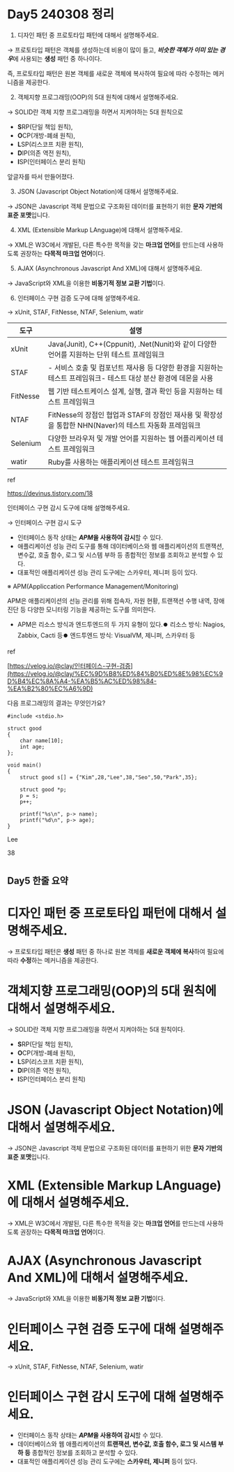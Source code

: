 # Day5 240308 정리
1. 디자인 패턴 중 프로토타입 패턴에 대해서 설명해주세요.

→ 프로토타입 패턴은 객체를 생성하는데 비용이 많이 들고, ***비슷한 객체가 이미 있는 경우***에 사용되는 **생성** 패턴 중 하나이다.

즉, 프로토타입 패턴은 원본 객체를 새로운 객체에 복사하여 필요에 따라 수정하는 메커니즘을 제공한다.

2. 객체지향 프로그래밍(OOP)의 5대 원칙에 대해서 설명해주세요.

→ SOLID란 객체 지향 프로그래밍을 하면서 지켜야하는 5대 원칙으로 

- **S**RP(단일 책임 원칙),
- **O**CP(개방-폐쇄 원칙),
- **L**SP(리스코프 치환 원칙),
- **D**IP(의존 역전 원칙),
- **I**SP(인터페이스 분리 원칙)

앞글자를 따서 만들어졌다.

3. JSON (Javascript Object Notation)에 대해서 설명해주세요.

→ JSON은 Javascript 객체 문법으로 구조화된 데이터를 표현하기 위한 **문자 기반의 표준 포맷**입니다.

4. XML (Extensible Markup LAnguage)에 대해서 설명해주세요.

→ XML은 W3C에서 개발된, 다른 특수한 목적을 갖는 **마크업 언어**를 만드는데 사용하도록 권장하는 **다목적 마크업 언어**이다. 

5. AJAX (Asynchronous Javascript And XML)에 대해서 설명해주세요.

→ JavaScript와 XML을 이용한 **비동기적 정보 교환 기법**이다.

6. 인터페이스 구현 검증 도구에 대해 설명해주세요.

→ xUnit, STAF, FitNesse, NTAF, Selenium, watir

|도구|설명|
|---|---|
|xUnit|Java(Junit), C++(Cppunit), .Net(Nunit)와 같이 다양한 언어를 지원하는 단위 테스트 프레임워크|
|STAF|- 서비스 호출 및 컴포넌트 재사용 등 다양한 환경을 지원하는 테스트 프레임워크- 테스트 대상 분산 환경에 데몬을 사용|
|FitNesse|웹 기반 테스트케이스 설계, 실행, 결과 확인 등을 지원하는 테스트 프레임워크|
|NTAF|FitNesse의 장점인 협업과 STAF의 장점인 재사용 및 확장성을 통합한 NHN(Naver)의 테스트 자동화 프레임워크|
|Selenium|다양한 브라우저 및 개발 언어를 지원하는 웹 어플리케이션 테스트 프레임워크|
|watir|Ruby를 사용하는 애플리케이션 테스트 프레임워크|

ref

https://devinus.tistory.com/18

인터페이스 구현 감시 도구에 대해 설명해주세요.

→ 인터페이스 구현 감시 도구

- 인터페이스 동작 상태는 ***APM*을 사용하여 감시**할 수 있다.
- 애플리케이션 성능 관리 도구를 통해 데이터베이스와 웹 애플리케이션의 트랜잭션, 변수값, 호출 함수, 로그 및 시스템 부하 등 종합적인 정보를 조회하고 분석할 수 있다.
- 대표적인 애플리케이션 성능 관리 도구에는 스카우터, 제니퍼 등이 있다.

※ APM(Appliccation Performance Management/Monitoring)

APM은 애플리케이션의 선능 관리를 위해 접속자, 자원 현황, 트랜잭션 수행 내역, 장애 진단 등 다양한 모니터링 기능을 제공하는 도구를 의미한다.

- APM은 리소스 방식과 엔드투엔드의 두 가지 유형이 있다.⏺️ 리소스 방식: Nagios, Zabbix, Cacti 등⏺️ 엔드투엔드 방식: VisualVM, 제니퍼, 스카우터 등

ref

[https://velog.io/@clay/인터페이스-구현-검증](https://velog.io/@clay/%EC%9D%B8%ED%84%B0%ED%8E%98%EC%9D%B4%EC%8A%A4-%EA%B5%AC%ED%98%84-%EA%B2%80%EC%A6%9D)

다음 프로그래밍의 결과는 무엇인가요?
```
#include <stdio.h>

struct good 
{
    char name[10];
    int age;
};
 
void main()
{
    struct good s[] = {"Kim",28,"Lee",38,"Seo",50,"Park",35};
    
    struct good *p;
    p = s;
    p++;
    
    printf("%s\n", p-> name);
    printf("%d\n", p-> age);
}
```

Lee

38

#
#
## Day5 한줄 요약
#

# 디자인 패턴 중 프로토타입 패턴에 대해서 설명해주세요.

→ 프로토타입 패턴은 **생성** 패턴 중 하나로 원본 객체를 **새로운 객체에 복사**하여 필요에 따라 **수정**하는 메커니즘을 제공한다.

# 객체지향 프로그래밍(OOP)의 5대 원칙에 대해서 설명해주세요.

→ SOLID란 객체 지향 프로그래밍을 하면서 지켜야하는 5대 원칙이다.
- **S**RP(단일 책임 원칙),
- **O**CP(개방-폐쇄 원칙),
- **L**SP(리스코프 치환 원칙),
- **D**IP(의존 역전 원칙),
- **I**SP(인터페이스 분리 원칙)

# JSON (Javascript Object Notation)에 대해서 설명해주세요.

→ JSON은 Javascript 객체 문법으로 구조화된 데이터를 표현하기 위한 **문자 기반의 표준 포맷**입니다.

# XML (Extensible Markup LAnguage)에 대해서 설명해주세요.

→ XML은 W3C에서 개발된, 다른 특수한 목적을 갖는 **마크업 언어**를 만드는데 사용하도록 권장하는 **다목적 마크업 언어**이다. 

# AJAX (Asynchronous Javascript And XML)에 대해서 설명해주세요.

→ JavaScript와 XML을 이용한 **비동기적 정보 교환 기법**이다.

# 인터페이스 구현 검증 도구에 대해 설명해주세요.

→ xUnit, STAF, FitNesse, NTAF, Selenium, watir

# 인터페이스 구현 감시 도구에 대해 설명해주세요.

- 인터페이스 동작 상태는 ***APM*을 사용하여 감시**할 수 있다.
- 데이터베이스와 웹 애플리케이션의 **트랜잭션, 변수값, 호출 함수, 로그 및 시스템 부하 등** 종합적인 정보를 조회하고 분석할 수 있다.
- 대표적인 애플리케이션 성능 관리 도구에는 **스카우터, 제니퍼** 등이 있다.
